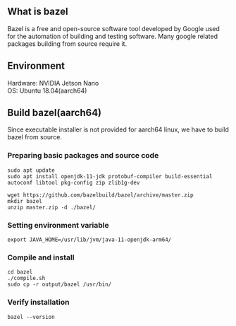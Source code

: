 ## What is bazel
Bazel is a free and open-source software tool developed by Google used for the automation of building and testing software. Many google related packages building from source require it.

## Environment
Hardware: NVIDIA Jetson Nano<br>
OS: Ubuntu 18.04(aarch64)

## Build bazel(aarch64)
Since executable installer is not provided for aarch64 linux, we have to build bazel from source.

### Preparing basic packages and source code
```
sudo apt update
sudo apt install openjdk-11-jdk protobuf-compiler build-essential autoconf libtool pkg-config zip zlib1g-dev 

wget https://github.com/bazelbuild/bazel/archive/master.zip
mkdir bazel
unzip master.zip -d ./bazel/

```

### Setting environment variable
```
export JAVA_HOME=/usr/lib/jvm/java-11-openjdk-arm64/
```

### Compile and install
```
cd bazel
./compile.sh
sudo cp -r output/bazel /usr/bin/
```

### Verify installation
```
bazel --version
```
